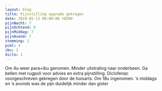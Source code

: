 ```yaml
---
layout: blog
title: Pijnstilling upgrade gekregen
date: 2019-05-13 00:00:00 +0200
pijnNacht: 7
pijnOchtend: 9
pijnMiddag: 7
pijnAvond: 7
stemming: 2
pcml: 4
ibu: 2
diclo: 1
---
```


Om 4u weer para+ibu genomen. Minder uitstraling naar onderbeen. Ga bellen met rugpoli voor advies en extra pijnstilling. Diclofenac voorgeschreven gekregen door de huisarts. Om 18u ingenomen. ’s middags en ’s avonds was de pijn duidelijk minder dan gister

